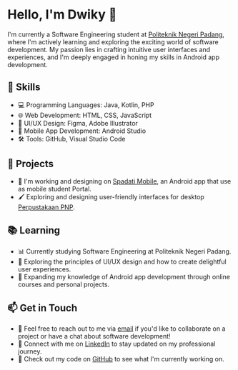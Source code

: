 # Hello, I'm Dwiky 👋

I'm currently a Software Engineering student at [Politeknik Negeri Padang](https://www.pnp.ac.id), where I'm actively learning and exploring the exciting world of software development. My passion lies in crafting intuitive user interfaces and experiences, and I'm deeply engaged in honing my skills in Android app development.

## 🔧 Skills

- 💻 Programming Languages: Java, Kotlin, PHP
- 🌐 Web Development: HTML, CSS, JavaScript
- 🎨 UI/UX Design: Figma, Adobe Illustrator 
- 📱 Mobile App Development: Android Studio
- 🛠️ Tools: GitHub, Visual Studio Code

## 🌱 Projects

- 📱 I'm working and designing on [Spadati Mobile](https://www.figma.com/file/1hPKz8zKs4EIKIlKIBaxtf/Muhammad-Dwiky-Alfira_TRPL-2B?type=design&node-id=0%3A1&mode=design&t=ARyaKyYi6XvoedDV-1), an Android app that use as mobile student Portal.
- 🖌️ Exploring and designing user-friendly interfaces for desktop [Perpustakaan PNP](https://www.figma.com/file/tkxSFG60fAKK3ZkXItWgow/library-desktop?type=design&node-id=0%3A1&mode=design&t=8SRcZXlzwb6UBxHa-11).

## 📚 Learning

- 📊 Currently studying Software Engineering at Politeknik Negeri Padang.
- 📖 Exploring the principles of UI/UX design and how to create delightful user experiences.
- 🧰 Expanding my knowledge of Android app development through online courses and personal projects.

## 📫 Get in Touch

- 💬 Feel free to reach out to me via [email](mailto:dwikyalfira1@gmail.com) if you'd like to collaborate on a project or have a chat about software development!
- 🔗 Connect with me on [LinkedIn](https://www.linkedin.com/in/dwikyalfira) to stay updated on my professional journey.
- 🐙 Check out my code on [GitHub](https://github.com/dwikyalfira) to see what I'm currently working on.
